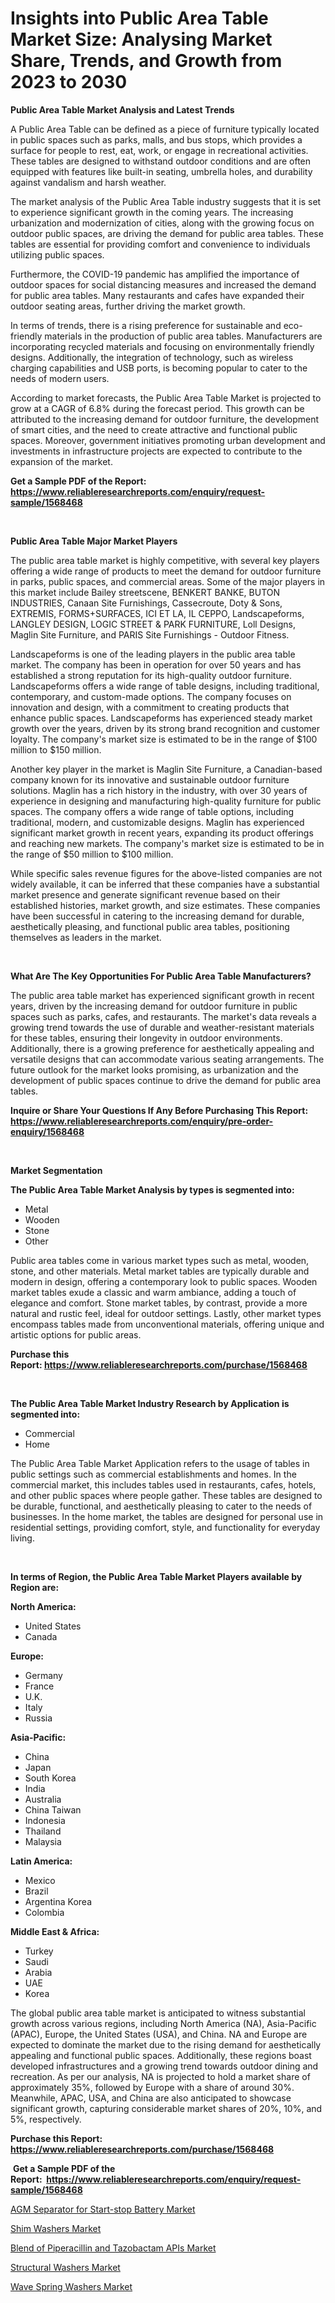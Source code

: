 <p><h1>Insights into Public Area Table Market Size: Analysing Market Share, Trends, and Growth from 2023 to 2030</h1></p><p><strong>Public Area Table Market Analysis and Latest Trends</strong></p>
<p><p>A Public Area Table can be defined as a piece of furniture typically located in public spaces such as parks, malls, and bus stops, which provides a surface for people to rest, eat, work, or engage in recreational activities. These tables are designed to withstand outdoor conditions and are often equipped with features like built-in seating, umbrella holes, and durability against vandalism and harsh weather.</p><p>The market analysis of the Public Area Table industry suggests that it is set to experience significant growth in the coming years. The increasing urbanization and modernization of cities, along with the growing focus on outdoor public spaces, are driving the demand for public area tables. These tables are essential for providing comfort and convenience to individuals utilizing public spaces.</p><p>Furthermore, the COVID-19 pandemic has amplified the importance of outdoor spaces for social distancing measures and increased the demand for public area tables. Many restaurants and cafes have expanded their outdoor seating areas, further driving the market growth.</p><p>In terms of trends, there is a rising preference for sustainable and eco-friendly materials in the production of public area tables. Manufacturers are incorporating recycled materials and focusing on environmentally friendly designs. Additionally, the integration of technology, such as wireless charging capabilities and USB ports, is becoming popular to cater to the needs of modern users.</p><p>According to market forecasts, the Public Area Table Market is projected to grow at a CAGR of 6.8% during the forecast period. This growth can be attributed to the increasing demand for outdoor furniture, the development of smart cities, and the need to create attractive and functional public spaces. Moreover, government initiatives promoting urban development and investments in infrastructure projects are expected to contribute to the expansion of the market.</p></p>
<p><strong>Get a Sample PDF of the Report:&nbsp; <a href="https://www.reliableresearchreports.com/enquiry/request-sample/1568468">https://www.reliableresearchreports.com/enquiry/request-sample/1568468</a></strong></p>
<p>&nbsp;</p>
<p><strong>Public Area Table Major Market Players</strong></p>
<p><p>The public area table market is highly competitive, with several key players offering a wide range of products to meet the demand for outdoor furniture in parks, public spaces, and commercial areas. Some of the major players in this market include Bailey streetscene, BENKERT BANKE, BUTON INDUSTRIES, Canaan Site Furnishings, Cassecroute, Doty & Sons, EXTREMIS, FORMS+SURFACES, ICI ET LA, IL CEPPO, Landscapeforms, LANGLEY DESIGN, LOGIC STREET & PARK FURNITURE, Loll Designs, Maglin Site Furniture, and PARIS Site Furnishings - Outdoor Fitness.</p><p>Landscapeforms is one of the leading players in the public area table market. The company has been in operation for over 50 years and has established a strong reputation for its high-quality outdoor furniture. Landscapeforms offers a wide range of table designs, including traditional, contemporary, and custom-made options. The company focuses on innovation and design, with a commitment to creating products that enhance public spaces. Landscapeforms has experienced steady market growth over the years, driven by its strong brand recognition and customer loyalty. The company's market size is estimated to be in the range of $100 million to $150 million.</p><p>Another key player in the market is Maglin Site Furniture, a Canadian-based company known for its innovative and sustainable outdoor furniture solutions. Maglin has a rich history in the industry, with over 30 years of experience in designing and manufacturing high-quality furniture for public spaces. The company offers a wide range of table options, including traditional, modern, and customizable designs. Maglin has experienced significant market growth in recent years, expanding its product offerings and reaching new markets. The company's market size is estimated to be in the range of $50 million to $100 million.</p><p>While specific sales revenue figures for the above-listed companies are not widely available, it can be inferred that these companies have a substantial market presence and generate significant revenue based on their established histories, market growth, and size estimates. These companies have been successful in catering to the increasing demand for durable, aesthetically pleasing, and functional public area tables, positioning themselves as leaders in the market.</p></p>
<p>&nbsp;</p>
<p><strong>What Are The Key Opportunities For Public Area Table Manufacturers?</strong></p>
<p><p>The public area table market has experienced significant growth in recent years, driven by the increasing demand for outdoor furniture in public spaces such as parks, cafes, and restaurants. The market's data reveals a growing trend towards the use of durable and weather-resistant materials for these tables, ensuring their longevity in outdoor environments. Additionally, there is a growing preference for aesthetically appealing and versatile designs that can accommodate various seating arrangements. The future outlook for the market looks promising, as urbanization and the development of public spaces continue to drive the demand for public area tables.</p></p>
<p><strong>Inquire or Share Your Questions If Any Before Purchasing This Report: <a href="https://www.reliableresearchreports.com/enquiry/pre-order-enquiry/1568468">https://www.reliableresearchreports.com/enquiry/pre-order-enquiry/1568468</a></strong></p>
<p>&nbsp;</p>
<p><strong>Market Segmentation</strong></p>
<p><strong>The Public Area Table Market Analysis by types is segmented into:</strong></p>
<p><ul><li>Metal</li><li>Wooden</li><li>Stone</li><li>Other</li></ul></p>
<p><p>Public area tables come in various market types such as metal, wooden, stone, and other materials. Metal market tables are typically durable and modern in design, offering a contemporary look to public spaces. Wooden market tables exude a classic and warm ambiance, adding a touch of elegance and comfort. Stone market tables, by contrast, provide a more natural and rustic feel, ideal for outdoor settings. Lastly, other market types encompass tables made from unconventional materials, offering unique and artistic options for public areas.</p></p>
<p><strong>Purchase this Report:&nbsp;<a href="https://www.reliableresearchreports.com/purchase/1568468">https://www.reliableresearchreports.com/purchase/1568468</a></strong></p>
<p>&nbsp;</p>
<p><strong>The Public Area Table Market Industry Research by Application is segmented into:</strong></p>
<p><ul><li>Commercial</li><li>Home</li></ul></p>
<p><p>The Public Area Table Market Application refers to the usage of tables in public settings such as commercial establishments and homes. In the commercial market, this includes tables used in restaurants, cafes, hotels, and other public spaces where people gather. These tables are designed to be durable, functional, and aesthetically pleasing to cater to the needs of businesses. In the home market, the tables are designed for personal use in residential settings, providing comfort, style, and functionality for everyday living.</p></p>
<p>&nbsp;</p>
<p><strong>In terms of Region, the Public Area Table Market Players available by Region are:</strong></p>
<p>
    <p> <strong> North America: </strong>
        <ul>
            <li>United States</li>
            <li>Canada</li>
        </ul>
        </p> 
    <p> <strong> Europe: </strong>
        <ul>
            <li>Germany</li>
            <li>France</li>
            <li>U.K.</li>
            <li>Italy</li>
            <li>Russia</li>
        </ul>
        </p> 
    <p> <strong> Asia-Pacific: </strong>
        <ul>
            <li>China</li>
            <li>Japan</li>
            <li>South Korea</li>
            <li>India</li>
            <li>Australia</li>
            <li>China Taiwan</li>
            <li>Indonesia</li>
            <li>Thailand</li>
            <li>Malaysia</li>
        </ul>
        </p> 
    <p> <strong> Latin America: </strong>
        <ul>
            <li>Mexico</li>
            <li>Brazil</li>
            <li>Argentina Korea</li>
            <li>Colombia</li>
        </ul>
        </p> 
    <p> <strong> Middle East & Africa: </strong>
        <ul>
            <li>Turkey</li>
            <li>Saudi</li>
            <li>Arabia</li>
            <li>UAE</li>
            <li>Korea</li>
        </ul>
    </p>
    </p>
<p><p>The global public area table market is anticipated to witness substantial growth across various regions, including North America (NA), Asia-Pacific (APAC), Europe, the United States (USA), and China. NA and Europe are expected to dominate the market due to the rising demand for aesthetically appealing and functional public spaces. Additionally, these regions boast developed infrastructures and a growing trend towards outdoor dining and recreation. As per our analysis, NA is projected to hold a market share of approximately 35%, followed by Europe with a share of around 30%. Meanwhile, APAC, USA, and China are also anticipated to showcase significant growth, capturing considerable market shares of 20%, 10%, and 5%, respectively.</p></p>
<p><strong>Purchase this Report: <a href="https://www.reliableresearchreports.com/purchase/1568468">https://www.reliableresearchreports.com/purchase/1568468</a></strong></p>
<p>&nbsp;<strong>Get a Sample PDF of the Report:&nbsp;&nbsp;<a href="https://www.reliableresearchreports.com/enquiry/request-sample/1568468">https://www.reliableresearchreports.com/enquiry/request-sample/1568468</a></strong></p>
<p><strong></strong></p>
<p><p><a href="https://medium.com/@catherinemartinez15/agm-separator-for-start-stop-battery-market-analysis-and-sze-forecasted-for-period-from-2023-to-83d53ce331ef">AGM Separator for Start-stop Battery Market</a></p><p><a href="https://www.linkedin.com/pulse/shim-washers-market-share-amp-new-trends-analysis-report/">Shim Washers Market</a></p><p><a href="https://medium.com/@loririce03/blend-of-piperacillin-and-tazobactam-apis-market-competitive-analysis-market-trends-and-forecast-5973c28a1e0a">Blend of Piperacillin and Tazobactam APIs Market</a></p><p><a href="https://www.linkedin.com/pulse/structural-washers-market-research-report-provides-thorough/">Structural Washers Market</a></p><p><a href="https://www.linkedin.com/pulse/wave-spring-washers-market-size-share-amp-trends-analysis/">Wave Spring Washers Market</a></p></p>